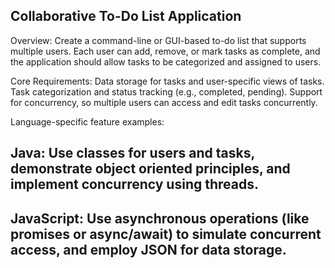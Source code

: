 ## Collaborative To-Do List Application
Overview: Create a command-line or GUI-based to-do list that supports multiple users. Each user can add, remove, or mark tasks as complete, and the application should allow tasks to be categorized and assigned to users.

Core Requirements:
Data storage for tasks and user-specific views of tasks.
Task categorization and status tracking (e.g., completed, pending).
Support for concurrency, so multiple users can access and edit tasks concurrently.


Language-specific feature examples:
## Java: Use classes for users and tasks, demonstrate object oriented principles, and implement concurrency using threads.
## JavaScript: Use asynchronous operations (like promises or async/await) to simulate concurrent access, and employ JSON for data storage.
